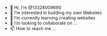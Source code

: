 - 👋 Hi, I’m @13328009690
- 👀 I’m interested in building my own Websites
- 🌱 I’m currently learning creating websites
- 💞️ I’m looking to collaborate on ...
- 📫 How to reach me ...

<!---
13328009690/13328009690 is a ✨ special ✨ repository because its `README.md` (this file) appears on your GitHub profile.
You can click the Preview link to take a look at your changes.
--->
